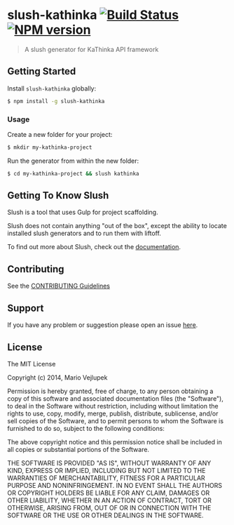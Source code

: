# slush-kathinka [![Build Status](https://secure.travis-ci.org/Wercajk/slush-kathinka.png?branch=master)](https://travis-ci.org/Wercajk/slush-kathinka) [![NPM version](https://badge-me.herokuapp.com/api/npm/slush-kathinka.png)](http://badges.enytc.com/for/npm/slush-kathinka)

> A slush generator for KaThinka API framework


## Getting Started

Install `slush-kathinka` globally:

```bash
$ npm install -g slush-kathinka
```

### Usage

Create a new folder for your project:

```bash
$ mkdir my-kathinka-project
```

Run the generator from within the new folder:

```bash
$ cd my-kathinka-project && slush kathinka
```

## Getting To Know Slush

Slush is a tool that uses Gulp for project scaffolding.

Slush does not contain anything "out of the box", except the ability to locate installed slush generators and to run them with liftoff.

To find out more about Slush, check out the [documentation](https://github.com/klei/slush).

## Contributing

See the [CONTRIBUTING Guidelines](https://github.com/Wercajk/slush-kathinka/blob/master/CONTRIBUTING.md)

## Support
If you have any problem or suggestion please open an issue [here](https://github.com/Wercajk/slush-kathinka/issues).

## License

The MIT License

Copyright (c) 2014, Mario Vejlupek

Permission is hereby granted, free of charge, to any person
obtaining a copy of this software and associated documentation
files (the "Software"), to deal in the Software without
restriction, including without limitation the rights to use,
copy, modify, merge, publish, distribute, sublicense, and/or sell
copies of the Software, and to permit persons to whom the
Software is furnished to do so, subject to the following
conditions:

The above copyright notice and this permission notice shall be
included in all copies or substantial portions of the Software.

THE SOFTWARE IS PROVIDED "AS IS", WITHOUT WARRANTY OF ANY KIND,
EXPRESS OR IMPLIED, INCLUDING BUT NOT LIMITED TO THE WARRANTIES
OF MERCHANTABILITY, FITNESS FOR A PARTICULAR PURPOSE AND
NONINFRINGEMENT. IN NO EVENT SHALL THE AUTHORS OR COPYRIGHT
HOLDERS BE LIABLE FOR ANY CLAIM, DAMAGES OR OTHER LIABILITY,
WHETHER IN AN ACTION OF CONTRACT, TORT OR OTHERWISE, ARISING
FROM, OUT OF OR IN CONNECTION WITH THE SOFTWARE OR THE USE OR
OTHER DEALINGS IN THE SOFTWARE.

